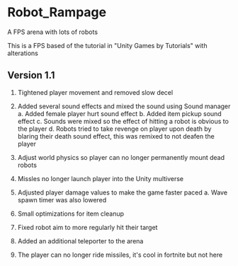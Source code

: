 # Robot_Rampage
A FPS arena with lots of robots

This is a FPS based of the tutorial in "Unity Games by Tutorials" with alterations


## Version 1.1

1. Tightened player movement and removed slow decel

2. Added several sound effects and mixed the sound using Sound manager
  a. Added female player hurt sound effect
  b. Added item pickup sound effect
  c. Sounds were mixed so the effect of hitting a robot is obvious to the player
  d. Robots tried to take revenge on player upon death by blaring their death sound effect, this was remixed to not deafen 
     the player
  
3. Adjust world physics so player can no longer permanently mount dead robots

4. Missles no longer launch player into the Unity multiverse

5. Adjusted player damage values to make the game faster paced
 a. Wave spawn timer was also lowered
 
6. Small optimizations for item cleanup

7. Fixed robot aim to more regularly hit their target

8. Added an additional teleporter to the arena

9.  The player can no longer ride missiles, it's cool in fortnite but not here
